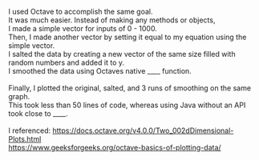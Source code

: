 I used Octave to accomplish the same goal. \
It was much easier. Instead of making any methods or objects, \
I made a simple vector for inputs of 0 - 1000. \
Then, I made another vector by setting it equal to my equation using the simple vector. \
I salted the data by creating a new vector of the same size filled with random numbers and added it to y. \
I smoothed the data using Octaves native ____ function. \
\
Finally, I plotted the original, salted, and 3 runs of smoothing on the same graph. \
This took less than 50 lines of code, whereas using Java without an API took close to ____. \
\
I referenced:
https://docs.octave.org/v4.0.0/Two_002dDimensional-Plots.html  \
https://www.geeksforgeeks.org/octave-basics-of-plotting-data/ 
